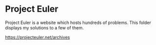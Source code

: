 Project Euler
=============

Project Euler is a website which hosts hundreds of problems.
This folder displays my solutions to a few of them.

https://projecteuler.net/archives
